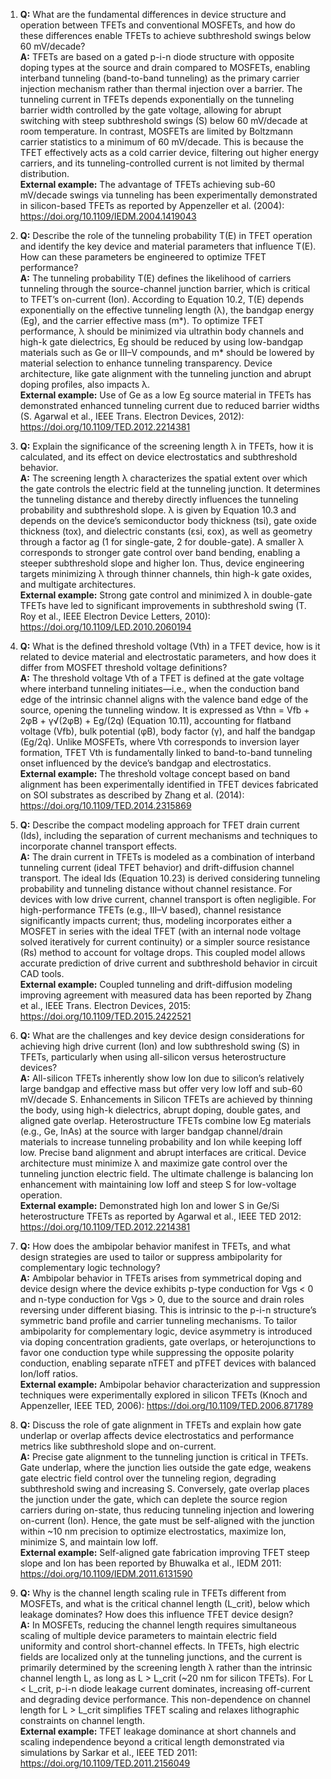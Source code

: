1. **Q:** What are the fundamental differences in device structure and operation between TFETs and conventional MOSFETs, and how do these differences enable TFETs to achieve subthreshold swings below 60 mV/decade?  
   **A:** TFETs are based on a gated p-i-n diode structure with opposite doping types at the source and drain compared to MOSFETs, enabling interband tunneling (band-to-band tunneling) as the primary carrier injection mechanism rather than thermal injection over a barrier. The tunneling current in TFETs depends exponentially on the tunneling barrier width controlled by the gate voltage, allowing for abrupt switching with steep subthreshold swings (S) below 60 mV/decade at room temperature. In contrast, MOSFETs are limited by Boltzmann carrier statistics to a minimum of 60 mV/decade. This is because the TFET effectively acts as a cold carrier device, filtering out higher energy carriers, and its tunneling-controlled current is not limited by thermal distribution.  
   **External example:** The advantage of TFETs achieving sub-60 mV/decade swings via tunneling has been experimentally demonstrated in silicon-based TFETs as reported by Appenzeller et al. (2004): https://doi.org/10.1109/IEDM.2004.1419043

2. **Q:** Describe the role of the tunneling probability T(E) in TFET operation and identify the key device and material parameters that influence T(E). How can these parameters be engineered to optimize TFET performance?  
   **A:** The tunneling probability T(E) defines the likelihood of carriers tunneling through the source-channel junction barrier, which is critical to TFET’s on-current (Ion). According to Equation 10.2, T(E) depends exponentially on the effective tunneling length (λ), the bandgap energy (Eg), and the carrier effective mass (m*). To optimize TFET performance, λ should be minimized via ultrathin body channels and high-k gate dielectrics, Eg should be reduced by using low-bandgap materials such as Ge or III–V compounds, and m* should be lowered by material selection to enhance tunneling transparency. Device architecture, like gate alignment with the tunneling junction and abrupt doping profiles, also impacts λ.  
   **External example:** Use of Ge as a low Eg source material in TFETs has demonstrated enhanced tunneling current due to reduced barrier widths (S. Agarwal et al., IEEE Trans. Electron Devices, 2012): https://doi.org/10.1109/TED.2012.2214381

3. **Q:** Explain the significance of the screening length λ in TFETs, how it is calculated, and its effect on device electrostatics and subthreshold behavior.  
   **A:** The screening length λ characterizes the spatial extent over which the gate controls the electric field at the tunneling junction. It determines the tunneling distance and thereby directly influences the tunneling probability and subthreshold slope. λ is given by Equation 10.3 and depends on the device’s semiconductor body thickness (tsi), gate oxide thickness (tox), and dielectric constants (εsi, εox), as well as geometry through a factor ag (1 for single-gate, 2 for double-gate). A smaller λ corresponds to stronger gate control over band bending, enabling a steeper subthreshold slope and higher Ion. Thus, device engineering targets minimizing λ through thinner channels, thin high-k gate oxides, and multigate architectures.  
   **External example:** Strong gate control and minimized λ in double-gate TFETs have led to significant improvements in subthreshold swing (T. Roy et al., IEEE Electron Device Letters, 2010): https://doi.org/10.1109/LED.2010.2060194

4. **Q:** What is the defined threshold voltage (Vth) in a TFET device, how is it related to device material and electrostatic parameters, and how does it differ from MOSFET threshold voltage definitions?  
   **A:** The threshold voltage Vth of a TFET is defined at the gate voltage where interband tunneling initiates—i.e., when the conduction band edge of the intrinsic channel aligns with the valence band edge of the source, opening the tunneling window. It is expressed as Vthn = Vfb + 2φB + γ√(2φB) + Eg/(2q) (Equation 10.11), accounting for flatband voltage (Vfb), bulk potential (φB), body factor (γ), and half the bandgap (Eg/2q). Unlike MOSFETs, where Vth corresponds to inversion layer formation, TFET Vth is fundamentally linked to band-to-band tunneling onset influenced by the device’s bandgap and electrostatics.  
   **External example:** The threshold voltage concept based on band alignment has been experimentally identified in TFET devices fabricated on SOI substrates as described by Zhang et al. (2014): https://doi.org/10.1109/TED.2014.2315869

5. **Q:** Describe the compact modeling approach for TFET drain current (Ids), including the separation of current mechanisms and techniques to incorporate channel transport effects.  
   **A:** The drain current in TFETs is modeled as a combination of interband tunneling current (ideal TFET behavior) and drift-diffusion channel transport. The ideal Ids (Equation 10.23) is derived considering tunneling probability and tunneling distance without channel resistance. For devices with low drive current, channel transport is often negligible. For high-performance TFETs (e.g., III–V based), channel resistance significantly impacts current; thus, modeling incorporates either a MOSFET in series with the ideal TFET (with an internal node voltage solved iteratively for current continuity) or a simpler source resistance (Rs) method to account for voltage drops. This coupled model allows accurate prediction of drive current and subthreshold behavior in circuit CAD tools.  
   **External example:** Coupled tunneling and drift-diffusion modeling improving agreement with measured data has been reported by Zhang et al., IEEE Trans. Electron Devices, 2015: https://doi.org/10.1109/TED.2015.2422521

6. **Q:** What are the challenges and key device design considerations for achieving high drive current (Ion) and low subthreshold swing (S) in TFETs, particularly when using all-silicon versus heterostructure devices?  
   **A:** All-silicon TFETs inherently show low Ion due to silicon’s relatively large bandgap and effective mass but offer very low Ioff and sub-60 mV/decade S. Enhancements in Silicon TFETs are achieved by thinning the body, using high-k dielectrics, abrupt doping, double gates, and aligned gate overlap. Heterostructure TFETs combine low Eg materials (e.g., Ge, InAs) at the source with larger bandgap channel/drain materials to increase tunneling probability and Ion while keeping Ioff low. Precise band alignment and abrupt interfaces are critical. Device architecture must minimize λ and maximize gate control over the tunneling junction electric field. The ultimate challenge is balancing Ion enhancement with maintaining low Ioff and steep S for low-voltage operation.  
   **External example:** Demonstrated high Ion and lower S in Ge/Si heterostructure TFETs as reported by Agarwal et al., IEEE TED 2012: https://doi.org/10.1109/TED.2012.2214381

7. **Q:** How does the ambipolar behavior manifest in TFETs, and what design strategies are used to tailor or suppress ambipolarity for complementary logic technology?  
   **A:** Ambipolar behavior in TFETs arises from symmetrical doping and device design where the device exhibits p-type conduction for Vgs < 0 and n-type conduction for Vgs > 0, due to the source and drain roles reversing under different biasing. This is intrinsic to the p-i-n structure’s symmetric band profile and carrier tunneling mechanisms. To tailor ambipolarity for complementary logic, device asymmetry is introduced via doping concentration gradients, gate overlaps, or heterojunctions to favor one conduction type while suppressing the opposite polarity conduction, enabling separate nTFET and pTFET devices with balanced Ion/Ioff ratios.  
   **External example:** Ambipolar behavior characterization and suppression techniques were experimentally explored in silicon TFETs (Knoch and Appenzeller, IEEE TED, 2006): https://doi.org/10.1109/TED.2006.871789

8. **Q:** Discuss the role of gate alignment in TFETs and explain how gate underlap or overlap affects device electrostatics and performance metrics like subthreshold slope and on-current.  
   **A:** Precise gate alignment to the tunneling junction is critical in TFETs. Gate underlap, where the junction lies outside the gate edge, weakens gate electric field control over the tunneling region, degrading subthreshold swing and increasing S. Conversely, gate overlap places the junction under the gate, which can deplete the source region carriers during on-state, thus reducing tunneling injection and lowering on-current (Ion). Hence, the gate must be self-aligned with the junction within ~10 nm precision to optimize electrostatics, maximize Ion, minimize S, and maintain low Ioff.  
   **External example:** Self-aligned gate fabrication improving TFET steep slope and Ion has been reported by Bhuwalka et al., IEDM 2011: https://doi.org/10.1109/IEDM.2011.6131590

9. **Q:** Why is the channel length scaling rule in TFETs different from MOSFETs, and what is the critical channel length (L_crit), below which leakage dominates? How does this influence TFET device design?  
   **A:** In MOSFETs, reducing the channel length requires simultaneous scaling of multiple device parameters to maintain electric field uniformity and control short-channel effects. In TFETs, high electric fields are localized only at the tunneling junctions, and the current is primarily determined by the screening length λ rather than the intrinsic channel length L, as long as L > L_crit (~20 nm for silicon TFETs). For L < L_crit, p-i-n diode leakage current dominates, increasing off-current and degrading device performance. This non-dependence on channel length for L > L_crit simplifies TFET scaling and relaxes lithographic constraints on channel length.  
   **External example:** TFET leakage dominance at short channels and scaling independence beyond a critical length demonstrated via simulations by Sarkar et al., IEEE TED 2011: https://doi.org/10.1109/TED.2011.2156049
